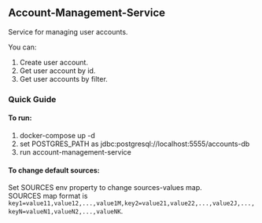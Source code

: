 ## Account-Management-Service

Service for managing user accounts.

You can:

1. Create user account.
2. Get user account by id.
3. Get user accounts by filter.

### Quick Guide

#### To run:

1. docker-compose up -d
2. set POSTGRES_PATH as jdbc:postgresql://localhost:5555/accounts-db
3. run account-management-service

#### To change default sources:

Set SOURCES env property to change sources-values map.<br>
SOURCES map format is
`key1=value11,value12,...,value1M,key2=value21,value22,...,value2J,...,keyN=valueN1,valueN2,...,valueNK`.